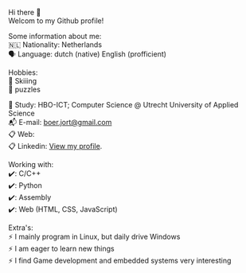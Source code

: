 Hi there 👋  
Welcom to my Github profile!  
  
Some information about me:  
:netherlands: Nationality: Netherlands  
:speaking_head: Language: dutch (native) English (profficient)  
  
Hobbies:  
:ski: Skiiing  
:game_die: puzzles  

🏫 Study: HBO-ICT; Computer Science @ Utrecht University of Applied Science  
:mailbox_with_mail: E-mail: boer.jort@gmail.com  
📋 Web: <WorkInProgress>  
📋 Linkedin: [View my profile](https://www.linkedin.com/in/jort-de-boer-in/).  
   
Working with:  
✔️: C/C++  
✔️: Python  
✔️: Assembly  
✔️: Web (HTML, CSS, JavaScript)  
  
Extra's:  
⚡ I mainly program in Linux, but daily drive Windows  
⚡ I am eager to learn new things  
⚡ I find Game development and embedded systems very interesting   

